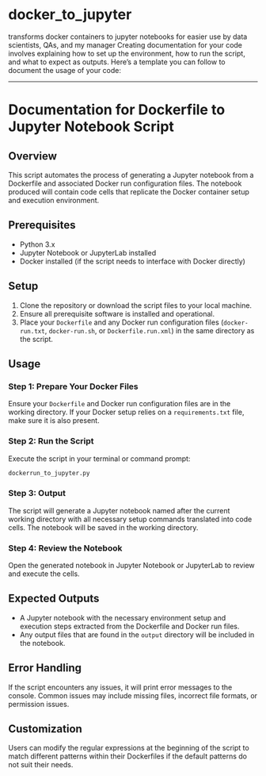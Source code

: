 # docker_to_jupyter
transforms docker containers to jupyter notebooks for easier use by data scientists, QAs, and my manager
Creating documentation for your code involves explaining how to set up the environment, how to run the script, and what to expect as outputs. Here’s a template you can follow to document the usage of your code:

---

# Documentation for Dockerfile to Jupyter Notebook Script

## Overview
This script automates the process of generating a Jupyter notebook from a Dockerfile and associated Docker run configuration files. The notebook produced will contain code cells that replicate the Docker container setup and execution environment.

## Prerequisites
- Python 3.x
- Jupyter Notebook or JupyterLab installed
- Docker installed (if the script needs to interface with Docker directly)

## Setup
1. Clone the repository or download the script files to your local machine.
2. Ensure all prerequisite software is installed and operational.
3. Place your `Dockerfile` and any Docker run configuration files (`docker-run.txt`, `docker-run.sh`, or `Dockerfile.run.xml`) in the same directory as the script.

## Usage

### Step 1: Prepare Your Docker Files
Ensure your `Dockerfile` and Docker run configuration files are in the working directory. If your Docker setup relies on a `requirements.txt` file, make sure it is also present.

### Step 2: Run the Script
Execute the script in your terminal or command prompt:

```bash
dockerrun_to_jupyter.py
```

### Step 3: Output
The script will generate a Jupyter notebook named after the current working directory with all necessary setup commands translated into code cells. The notebook will be saved in the working directory.

### Step 4: Review the Notebook
Open the generated notebook in Jupyter Notebook or JupyterLab to review and execute the cells.

## Expected Outputs
- A Jupyter notebook with the necessary environment setup and execution steps extracted from the Dockerfile and Docker run files.
- Any output files that are found in the `output` directory will be included in the notebook.

## Error Handling
If the script encounters any issues, it will print error messages to the console. Common issues may include missing files, incorrect file formats, or permission issues.

## Customization
Users can modify the regular expressions at the beginning of the script to match different patterns within their Dockerfiles if the default patterns do not suit their needs.
